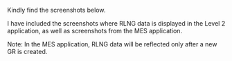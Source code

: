 Kindly find the screenshots below.

I have included the screenshots where RLNG data is displayed in the Level 2 application, as well as screenshots from the MES application.

Note: In the MES application, RLNG data will be reflected only after a new GR is created.
